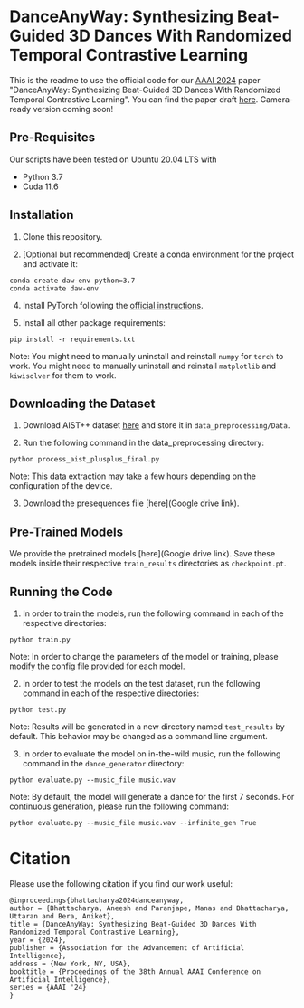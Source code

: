 # DanceAnyWay: Synthesizing Beat-Guided 3D Dances With Randomized Temporal Contrastive Learning

This is the readme to use the official code for our [AAAI 2024](https://aaai.org/aaai-conference/) paper "DanceAnyWay: Synthesizing Beat-Guided 3D Dances With Randomized Temporal Contrastive Learning". You can find the paper draft [here](https://arxiv.org/abs/2303.03870). Camera-ready version coming soon!

## Pre-Requisites
Our scripts have been tested on Ubuntu 20.04 LTS with
- Python 3.7
- Cuda 11.6

## Installation
1. Clone this repository.

2. [Optional but recommended] Create a conda environment for the project and activate it:

```
conda create daw-env python=3.7
conda activate daw-env
```

4. Install PyTorch following the [official instructions](https://pytorch.org/).

5. Install all other package requirements:

```
pip install -r requirements.txt
```
Note: You might need to manually uninstall and reinstall `numpy` for `torch` to work. You might need to manually uninstall and reinstall `matplotlib` and `kiwisolver` for them to work.


## Downloading the Dataset
1. Download AIST++ dataset [here](https://google.github.io/aistplusplus_dataset/download.html) and store it in `data_preprocessing/Data`.

2. Run the following command in the data_preprocessing directory:
```
python process_aist_plusplus_final.py
```
Note: This data extraction may take a few hours depending on the configuration of the device.

3. Download the presequences file [here](Google drive link).


## Pre-Trained Models
We provide the pretrained models [here](Google drive link). Save these models inside their respective `train_results` directories as `checkpoint.pt`.


## Running the Code
1. In order to train the models, run the following command in each of the respective directories:
```
python train.py
```
Note: In order to change the parameters of the model or training, please modify the config file provided for each model.

2. In order to test the models on the test dataset, run the following command in each of the respective directories:
```
python test.py
```
Note: Results will be generated in a new directory named `test_results` by default. This behavior may be changed as a command line argument.

3. In order to evaluate the model on in-the-wild music, run the following command in the `dance_generator` directory:
```
python evaluate.py --music_file music.wav
```
Note: By default, the model will generate a dance for the first 7 seconds. For continuous generation, please run the following command:
```
python evaluate.py --music_file music.wav --infinite_gen True
```

# Citation
Please use the following citation if you find our work useful:
```
@inproceedings{bhattacharya2024danceanyway,
author = {Bhattacharya, Aneesh and Paranjape, Manas and Bhattacharya, Uttaran and Bera, Aniket},
title = {DanceAnyWay: Synthesizing Beat-Guided 3D Dances With Randomized Temporal Contrastive Learning},
year = {2024},
publisher = {Association for the Advancement of Artificial Intelligence},
address = {New York, NY, USA},
booktitle = {Proceedings of the 38th Annual AAAI Conference on Artificial Intelligence},
series = {AAAI '24}
}
```
